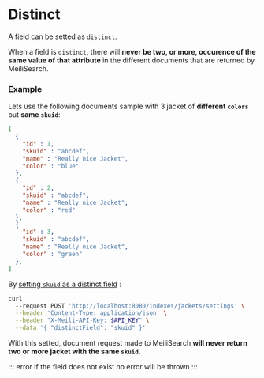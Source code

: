 # Distinct

A field can be setted as `distinct`. 

When a field is `distinct`, there will **never be two, or more, occurence of the same value of that attribute** in the different documents that are returned by MeiliSearch.

### Example

Lets use the following documents sample with 3 jacket of **different `colors`** but **same `skuid`**:
```json
[
  {
    "id" : 1,
    "skuid" : "abcdef",
    "name" : "Really nice Jacket",
    "color" : "blue"
  },
  {
    "id" : 2,
    "skuid" : "abcdef",
    "name" : "Really nice Jacket",
    "color" : "red"
  },
  {
    "id" : 3,
    "skuid" : "abcdef",
    "name" : "Really nice Jacket",
    "color" : "green"
  },
]
```


By [setting `skuid` as a distinct field](/references/settings.md#add-settings) :

```bash
curl 
  --request POST 'http://localhost:8080/indexes/jackets/settings' \
  --header 'Content-Type: application/json' \
  --header "X-Meili-API-Key: $API_KEY" \
  --data '{ "distinctField": "skuid" }'
```

With this setted, document request made to MeiliSearch **will never return two or more jacket with the same `skuid`**.

::: error
If the field does not exist no error will be thrown
:::